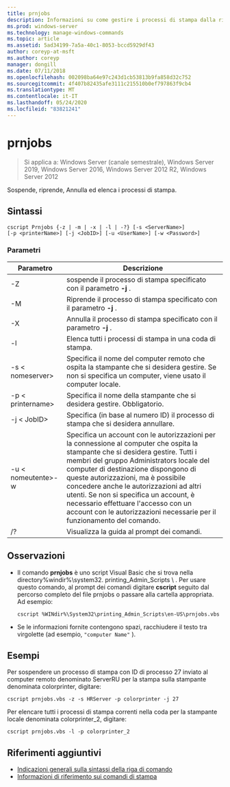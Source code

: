 ```yaml
---
title: prnjobs
description: Informazioni su come gestire i processi di stampa dalla riga di comando.
ms.prod: windows-server
ms.technology: manage-windows-commands
ms.topic: article
ms.assetid: 5ad34199-7a5a-40c1-8053-bccd5929df43
author: coreyp-at-msft
ms.author: coreyp
manager: dongill
ms.date: 07/11/2018
ms.openlocfilehash: 002098ba64e97c243d1cb53813b9fa858d32c752
ms.sourcegitcommit: 4f407b82435afe3111c215510b0ef797863f9cb4
ms.translationtype: MT
ms.contentlocale: it-IT
ms.lasthandoff: 05/24/2020
ms.locfileid: "83821241"
---
```

# <a name="prnjobs"></a>prnjobs

> Si applica a: Windows Server (canale semestrale), Windows Server 2019, Windows Server 2016, Windows Server 2012 R2, Windows Server 2012

Sospende, riprende, Annulla ed elenca i processi di stampa.

## <a name="syntax"></a>Sintassi
```
cscript Prnjobs {-z | -m | -x | -l | -?} [-s <ServerName>]
[-p <printerName>] [-j <JobID>] [-u <UserName>] [-w <Password>]
```

### <a name="parameters"></a>Parametri

|          Parametro           |                                                                                                                                                                                        Descrizione                                                                                                                                                                                        |
|------------------------------|-------------------------------------------------------------------------------------------------------------------------------------------------------------------------------------------------------------------------------------------------------------------------------------------------------------------------------------------------------------------------------------------|
|              -Z              |                                                                                                                                                                 sospende il processo di stampa specificato con il parametro **-j** .                                                                                                                                                                 |
|              -M              |                                                                                                                                                                Riprende il processo di stampa specificato con il parametro **-j** .                                                                                                                                                                 |
|              -X              |                                                                                                                                                                Annulla il processo di stampa specificato con il parametro **-j** .                                                                                                                                                                 |
|              -l              |                                                                                                                                                                        Elenca tutti i processi di stampa in una coda di stampa.                                                                                                                                                                         |
|       -s \< nomeserver>       |                                                                                                                  Specifica il nome del computer remoto che ospita la stampante che si desidera gestire. Se non si specifica un computer, viene usato il computer locale.                                                                                                                  |
|      -p \< printername>       |                                                                                                                                                           Specifica il nome della stampante che si desidera gestire. Obbligatorio.                                                                                                                                                            |
|         -j \< JobID>          |                                                                                                                                                                Specifica (in base al numero ID) il processo di stampa che si desidera annullare.                                                                                                                                                                 |
| -u \< nomeutente>-w<Password> | Specifica un account con le autorizzazioni per la connessione al computer che ospita la stampante che si desidera gestire. Tutti i membri del gruppo Administrators locale del computer di destinazione dispongono di queste autorizzazioni, ma è possibile concedere anche le autorizzazioni ad altri utenti. Se non si specifica un account, è necessario effettuare l'accesso con un account con le autorizzazioni necessarie per il funzionamento del comando. |
|              /?              |                                                                                                                                                                           Visualizza la guida al prompt dei comandi.                                                                                                                                                                            |

## <a name="remarks"></a>Osservazioni
-   Il comando **prnjobs** è uno script Visual Basic che si trova nella directory%windir%\system32\. printing_Admin_Scripts \\ <language> . Per usare questo comando, al prompt dei comandi digitare **cscript** seguito dal percorso completo del file prnjobs o passare alla cartella appropriata. Ad esempio:
    ```
    cscript %WINdir%\System32\printing_Admin_Scripts\en-US\prnjobs.vbs
    ```
-   Se le informazioni fornite contengono spazi, racchiudere il testo tra virgolette (ad esempio, `"computer Name"` ).

## <a name="examples"></a><a name="BKMK_examples"></a>Esempi
Per sospendere un processo di stampa con ID di processo 27 inviato al computer remoto denominato ServerRU per la stampa sulla stampante denominata colorprinter, digitare:
```
cscript prnjobs.vbs -z -s HRServer -p colorprinter -j 27
```
Per elencare tutti i processi di stampa correnti nella coda per la stampante locale denominata colorprinter_2, digitare:
```
cscript prnjobs.vbs -l -p colorprinter_2
```

## <a name="additional-references"></a>Riferimenti aggiuntivi

- [Indicazioni generali sulla sintassi della riga di comando](command-line-syntax-key.md)
-   [Informazioni di riferimento sui comandi di stampa](print-command-reference.md)
